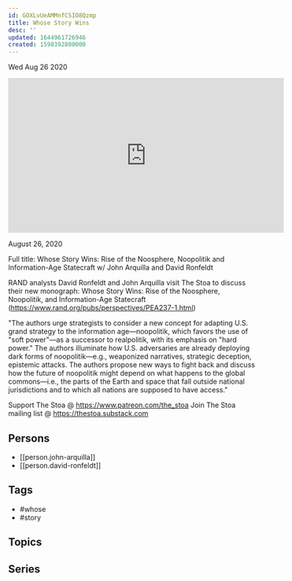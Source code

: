 ```yaml
---
id: GOXLvUeAMMnfCSIO8Qzmp
title: Whose Story Wins
desc: ''
updated: 1644961726946
created: 1598392800000
---
```





Wed Aug 26 2020

<iframe width="560" height="315" src="https://www.youtube.com/embed/CHl3gIslMVQ" title="Whose Story Wins w/ John Arquilla and David Ronfeldt" frameborder="0" allow="accelerometer; autoplay; clipboard-write; encrypted-media; gyroscope; picture-in-picture" allowfullscreen ></iframe>

August 26, 2020

Full title: Whose Story Wins: Rise of the Noosphere, Noopolitik and Information-Age Statecraft w/ John Arquilla and David Ronfeldt 

RAND analysts David Ronfeldt and John Arquilla visit The Stoa to discuss their new monograph: Whose Story Wins: Rise of the Noosphere, Noopolitik, and Information-Age Statecraft (https://www.rand.org/pubs/perspectives/PEA237-1.html)

"The authors urge strategists to consider a new concept for adapting U.S. grand strategy to the information age—noopolitik, which favors the use of "soft power"—as a successor to realpolitik, with its emphasis on "hard power." The authors illuminate how U.S. adversaries are already deploying dark forms of noopolitik—e.g., weaponized narratives, strategic deception, epistemic attacks. The authors propose new ways to fight back and discuss how the future of noopolitik might depend on what happens to the global commons—i.e., the parts of the Earth and space that fall outside national jurisdictions and to which all nations are supposed to have access."

Support The Stoa @ https://www.patreon.com/the_stoa
Join The Stoa mailing list @ https://thestoa.substack.com

## Persons

- [[person.john-arquilla]]
- [[person.david-ronfeldt]]

## Tags

- #whose
- #story

## Topics



## Series



